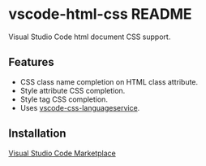 # vscode-html-css README

Visual Studio Code html document CSS support.

## Features

- CSS class name completion on HTML class attribute.
- Style attribute CSS completion.
- Style tag CSS completion.
- Uses [vscode-css-languageservice](https://github.com/Microsoft/vscode-css-languageservice).


## Installation

[Visual Studio Code Marketplace](https://marketplace.visualstudio.com/items?itemName=ecmel.vscode-html-css)
